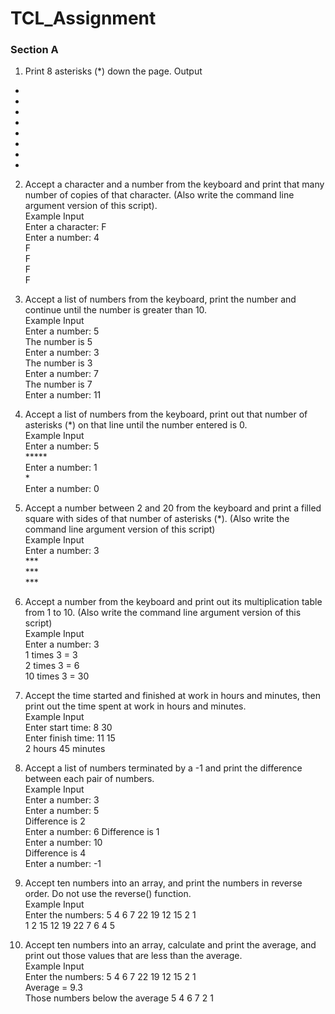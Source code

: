 # TCL_Assignment


### Section A

1. Print 8 asterisks (*) down the page.
Output
*
*
*
*
*
*
*
*
2. Accept a character and a number from the keyboard and print that many number of copies of that character. (Also write the command line argument version of this script). <br />
Example Input <br />
Enter a character: F<br />
Enter a number: 4<br />
F<br />
F<br />
F<br />
F<br />

4. Accept a list of numbers from the keyboard, print the number and continue until the number is greater than 10.<br />
Example Input<br />
Enter a number: 5<br />
The number is 5<br />
Enter a number: 3<br />
The number is 3<br />
Enter a number: 7<br />
The number is 7<br />
Enter a number: 11<br />

5. Accept a list of numbers from the keyboard, print out that number of asterisks (*) on that line until the number entered is 0.<br />
Example Input<br />
Enter a number: 5<br />
*****<br />
Enter a number: 1<br />
*<br />
Enter a number: 0<br />

5. Accept a number between 2 and 20 from the keyboard and print a filled square with sides of that number of asterisks (*). (Also write the command line argument version of this script)<br />
Example Input<br />
Enter a number: 3<br />
***<br />
***<br />
***<br />

6. Accept a number from the keyboard and print out its multiplication table from 1 to 10. (Also write the command line argument version of this script)<br />
Example Input<br />
Enter a number: 3<br />
1 times 3 = 3<br />
2 times 3 = 6<br />
10 times 3 = 30<br />

7. Accept the time started and finished at work in hours and minutes, then print out the time spent at work in hours and minutes.<br />
Example Input<br />
Enter start time: 8 30<br />
Enter finish time: 11 15<br />
2 hours 45 minutes<br />

8. Accept a list of numbers terminated by a -1 and print the difference between each pair of numbers.<br />
Example Input<br />
Enter a number: 3<br />
Enter a number: 5<br />
Difference is 2<br />
Enter a number: 6
Difference is 1<br />
Enter a number: 10<br />
Difference is 4<br />
Enter a number: -1<br />

9. Accept ten numbers into an array, and print the numbers in reverse order. Do not use the reverse() function.<br />
Example Input<br />
Enter the numbers: 5 4 6 7 22 19 12 15 2 1<br />
1 2 15 12 19 22 7 6 4 5<br />

10. Accept ten numbers into an array, calculate and print the average, and print out those values that are less than the average.<br />
Example Input<br />
Enter the numbers: 5 4 6 7 22 19 12 15 2 1<br />
Average = 9.3<br />
Those numbers below the average 5 4 6 7 2 1<br />
